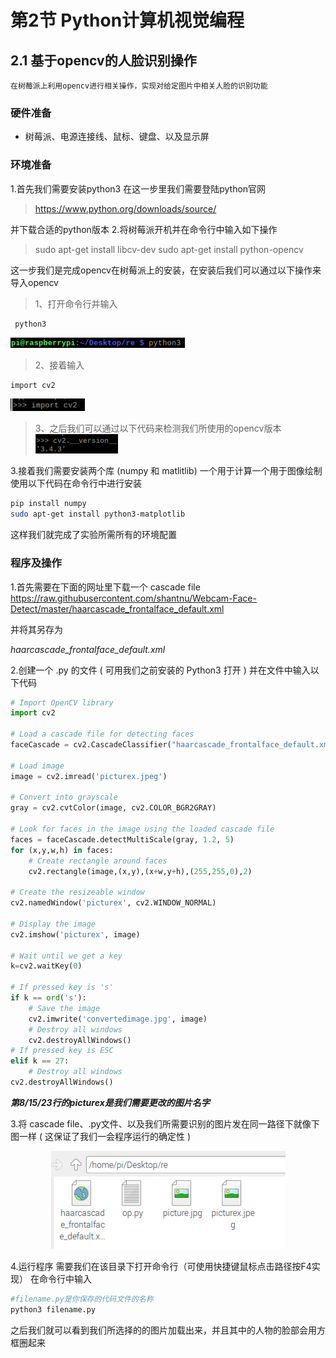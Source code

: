 # 第2节 Python计算机视觉编程

## 2.1 基于opencv的人脸识别操作

    在树莓派上利用opencv进行相关操作，实现对给定图片中相关人脸的识别功能

### 硬件准备

- 树莓派、电源连接线、鼠标、键盘、以及显示屏

### 环境准备

1.首先我们需要安装python3
在这一步里我们需要登陆python官网

> <https://www.python.org/downloads/source/>

并下载合适的python版本
2.将树莓派开机并在命令行中输入如下操作

>sudo apt-get install libcv-dev
sudo apt-get install python-opencv

这一步我们是完成opencv在树莓派上的安装，在安装后我们可以通过以下操作来导入opencv
>1、打开命令行并输入

     python3  
![12](图片/1.png)

>2、接着输入

```bash
import cv2
```

![12](图片/2.png)
>3、之后我们可以通过以下代码来检测我们所使用的opencv版本
![12](图片/3.png)

3.接着我们需要安装两个库 (numpy 和 matlitlib) 一个用于计算一个用于图像绘制
使用以下代码在命令行中进行安装

```bash
pip install numpy
sudo apt-get install python3-matplotlib
```

这样我们就完成了实验所需所有的环境配置

### 程序及操作

1.首先需要在下面的网址里下载一个 cascade file
<https://raw.githubusercontent.com/shantnu/Webcam-Face-Detect/master/haarcascade_frontalface_default.xml>

并将其另存为

*_haarcascade_frontalface_default.xml_*

2.创建一个 .py 的文件 ( 可用我们之前安装的 Python3 打开 ) 并在文件中输入以下代码

```python
# Import OpenCV library
import cv2

# Load a cascade file for detecting faces
faceCascade = cv2.CascadeClassifier("haarcascade_frontalface_default.xml");

# Load image
image = cv2.imread('picturex.jpeg')

# Convert into grayscale
gray = cv2.cvtColor(image, cv2.COLOR_BGR2GRAY)

# Look for faces in the image using the loaded cascade file
faces = faceCascade.detectMultiScale(gray, 1.2, 5)
for (x,y,w,h) in faces:
	# Create rectangle around faces
    cv2.rectangle(image,(x,y),(x+w,y+h),(255,255,0),2)

# Create the resizeable window
cv2.namedWindow('picturex', cv2.WINDOW_NORMAL)

# Display the image
cv2.imshow('picturex', image)

# Wait until we get a key
k=cv2.waitKey(0)

# If pressed key is 's'
if k == ord('s'):
    # Save the image
    cv2.imwrite('convertedimage.jpg', image)
    # Destroy all windows
    cv2.destroyAllWindows()
# If pressed key is ESC
elif k == 27:
    # Destroy all windows
cv2.destroyAllWindows()
```

**_第8/15/23行的picturex是我们需要更改的图片名字_**

3.将 cascade file、.py文件、以及我们所需要识别的图片发在同一路径下就像下图一样 ( 这保证了我们一会程序运行的确定性 )
<center>

![12](图片/4.png)
</center>

4.运行程序
需要我们在该目录下打开命令行（可使用快捷键鼠标点击路径按F4实现）
在命令行中输入

```python
#filename.py是你保存的代码文件的名称
python3 filename.py
```

之后我们就可以看到我们所选择的的图片加载出来，并且其中的人物的脸部会用方框圈起来